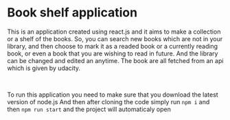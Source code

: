 # Book shelf application

This is an application created using react.js and it aims to make a collection or a shelf of the books. So, you can search new books which are not in your library, and then choose to mark it as a readed book or a currently reading book, or even a book that you are wishing to read in future. And the library can be changed and edited an anytime. The book are all fetched from an api which is given by udacity.

<br>

To run this application you need to make sure that you download the latest version of node.js
And then after cloning the code simply run `npm i` and then `npm run start` and the project will automaticaly open


